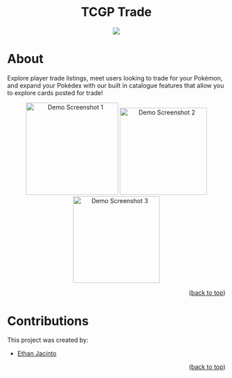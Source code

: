 <a name="readme-top"></a>

<div align="center">
  <h1 align="center">TCGP Trade</h1>
  <a href="https://flutter.dev/"><img src="https://img.shields.io/badge/flutter-20bcfd?style=for-the-badge&logo=flutter&logoColor=fff"/></a>
</div>

# About

Explore player trade listings, meet users looking to trade for your Pokémon, and expand your Pokédex with our built in catalogue features that allow you to explore cards posted for trade!

<div align="center">
  <img src='https://i.imgur.com/ZkMzMHP.png' title='Demo Screenshot 1' width='213.5' height alt='Demo Screenshot 1' />
  <img src='https://i.imgur.com/CJcpCcG.png' title='Demo Screenshot 2' width='201' alt='Demo Screenshot 2' />
  <img src='https://i.imgur.com/xxShjv0.png' title='Demo Screenshot 3' width='200' alt='Demo Screenshot 3' />
</div>

<p align="right">(<a href="#readme-top">back to top</a>)</p>

# Contributions

This project was created by:
- [Ethan Jacinto](https://github.com/ekjacinto)

<p align="right">(<a href="#readme-top">back to top</a>)</p>

